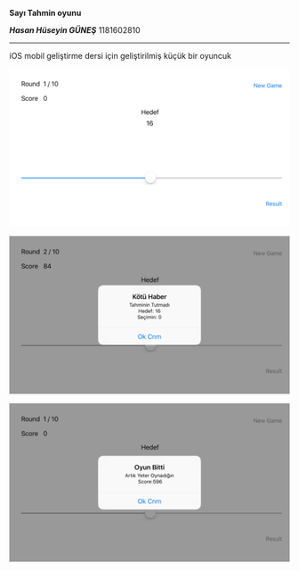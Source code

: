 **Sayı Tahmin oyunu**

***Hasan Hüseyin GÜNEŞ***
1181602810

<hr>

iOS mobil geliştirme dersi için geliştirilmiş küçük bir oyuncuk</p>

![screen1](https://raw.githubusercontent.com/hhgsun/sayitahmin/master/_screenshots/screenshot-1.png)

![screen1](https://raw.githubusercontent.com/hhgsun/sayitahmin/master/_screenshots/screenshot-2.png)

![screen1](https://raw.githubusercontent.com/hhgsun/sayitahmin/master/_screenshots/screenshot-3.png)
